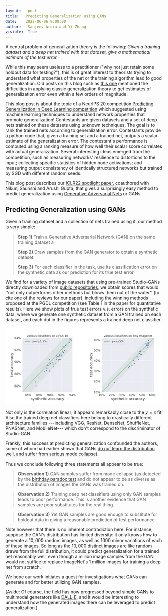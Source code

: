 ```yaml
---
layout:   post
title:   Predicting Generalization using GANs
date:    2022-06-06 9:00:00
author:   Sanjeev Arora and Yi Zhang
visible:  True
---
```


A central problem of generalization theory is the following: *Given a training dataset and a deep net trained with that dataset, give a mathematical estimate of the test error.* 

While this may seem useless to a practitioner ("why not just retain some holdout data for testing?"), this is of great interest to theorists trying to understand what properties of the net or the training algorithm lead to good generalization. Old posts on this blog such as [this one](http://www.offconvex.org/2018/02/17/generalization2/) mentioned the difficulties in applying classic generalization theory to get estimates of generalization error even within a few orders of magnitude.

This blog post is about the topic of a 
 NeurIPS 20 competition [Predicting Generalization in Deep Learning competition](https://sites.google.com/view/pgdl2020) which suggested using machine learning techniques to  understand network properties that promote generalization! Contestants are given datasets and a set of deep nets trained on these datasets using unknown techniques. The goal is to rank the trained nets according to generalization error. Contestants provide a python code that, given a training set and a trained net, outputs a scalar estimate of the generalization error. The contestant's performance is computed using a ranking measure of how well their scalar score correlates with actual generalization. 
 Several interesting ideas emerged from the competition, such as measuring networks' resilience to distortions to the input; collecting specific statistics of hidden node activations; and measuring output consistency of identically structured networks but trained by SGD with different random seeds. 

 
 This blog post describes our [ICLR22 spotlight paper](https://arxiv.org/abs/2111.14212), coauthored with Nikunj Saunshi and Arushi Gupta, that gives a surprisingly easy method to predict generalization using [Generative Adversarial Nets](http://www.offconvex.org/2017/03/15/GANs/) or GANs.  
 


## Predicting Generalization using GANs
Given a training dataset and a collection of nets trained using it, our method is very simple:

>**Step 1)** Train a Generative Adversarial Network (GAN) on the same training dataset a
>
>**Step 2)** Draw samples from the GAN generator to obtain a synthetic dataset.
>
>**Step 3)** For each classifier in the task, use its classification error on the synthetic data as our prediction for its true test error 

We find for a variety of image datasets that using pre-trained Studio-GANs directly downloaded from [public repositories](https://github.com/POSTECH-CVLab/PyTorch-StudioGAN), we obtain scores that would ''not only outperforms other methods but blows them out of the water'' (to cite one of the reviews for our paper), including the winning methods proposed at the PGDL competition (see Table 1 in the paper for quantitative results). Here we show plots of true test errors v.s. errors on the synthetic data, where we generate one synthetic dataset from a GAN trained on each dataset, and each dot in the figures represents a trained deep net classifier.

<p align="center"> <img src="../assets/PGDL_linear_fit.jpg">  
</p>

Not only is the correlation linear; it appears remarkably close to the $y=x$ fit! Also the trained deep net classifiers here belong to drastically different architecture families ---including VGG, ResNet, DenseNet, ShuffleNet, PNASNet, and MobileNet--- which don't correspond to the discriminator of Studio-GAN. 

Frankly, this success at predicting generalization confounded the authors, some of whom had earlier shown that GANs [do not learn the distribution well, and suffer from serious mode collapse](http://www.offconvex.org/2017/07/06/GANs3/)).

Thus we conclude following three statements all appear to be true: 
 

> **Observation 1)** GAN samples suffer from mode collapse (as detected by the [birthday paradox test](http://www.offconvex.org/2017/07/06/GANs3/) and do not appear to be as diverse as the distribution of images the GANs was trained on.  

> **Observation 2)** Training deep net classifiers using only GAN samples leads to poor performance. This is another evidence that GAN samples are poor substitutes for the real thing. 

> **Observation 3)** Yet GAN samples are good enough to substitute for holdout data in giving a reasonable prediction of test performance.


 Note however that there is no inherent contradiction here. For instance, suppose the GAN's distribution has limited diversity: it only knows how to generate a $10,000$  random images, as well as $1000$ minor variations of each of these images. So long as the  $10,000$ distinct images are like random draws from the full distribution, it could  predict generalization for a trained net reasonably well, even though a million image samples from the GAN would not suffice to replace ImageNet's 1 million images for training a deep net from scratch. 


We hope our work initiates a quest for investigations what GANs can generate and for better utilizing GAN samples.

(Aside: Of course, the field has now progressed beyond simple GANs to multimodal generators like [DALL-E](https://openai.com/blog/dall-e/), and it would be interesting to understand how the generated images there can be leveraged to predict generalization.)

